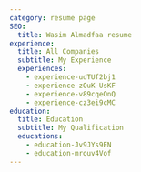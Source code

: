 ```yaml
---
category: resume page
SEO:
  title: Wasim Almadfaa resume
experience:
  title: All Companies
  subtitle: My Experience
  experiences:
    - experience-udTUf2bj1
    - experience-zOuK-UsKF
    - experience-v89cqeOnQ
    - experience-cz3ei9cMC
education:
  title: Education
  subtitle: My Qualification
  educations:
    - education-Jv9JYs9EN
    - education-mrouv4Vof
---
```

